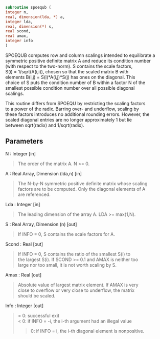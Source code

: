 ```fortran  
subroutine spoequb (  
integer n,  
real, dimension(lda, *) a,  
integer lda,  
real, dimension(*) s,  
real scond,  
real amax,  
integer info  
)  
```  
  
SPOEQUB computes row and column scalings intended to equilibrate a  
symmetric positive definite matrix A and reduce its condition number  
(with respect to the two-norm).  S contains the scale factors,  
S(i) = 1/sqrt(A(i,i)), chosen so that the scaled matrix B with  
elements B(i,j) = S(i)*A(i,j)*S(j) has ones on the diagonal.  This  
choice of S puts the condition number of B within a factor N of the  
smallest possible condition number over all possible diagonal  
scalings.  
  
This routine differs from SPOEQU by restricting the scaling factors  
to a power of the radix.  Barring over- and underflow, scaling by  
these factors introduces no additional rounding errors.  However, the  
scaled diagonal entries are no longer approximately 1 but lie  
between sqrt(radix) and 1/sqrt(radix).  
  
## Parameters  
N : Integer [in]  
> The order of the matrix A.  N >= 0.  
  
A : Real Array, Dimension (lda,n) [in]  
> The N-by-N symmetric positive definite matrix whose scaling  
> factors are to be computed.  Only the diagonal elements of A  
> are referenced.  
  
Lda : Integer [in]  
> The leading dimension of the array A.  LDA >= max(1,N).  
  
S : Real Array, Dimension (n) [out]  
> If INFO = 0, S contains the scale factors for A.  
  
Scond : Real [out]  
> If INFO = 0, S contains the ratio of the smallest S(i) to  
> the largest S(i).  If SCOND >= 0.1 and AMAX is neither too  
> large nor too small, it is not worth scaling by S.  
  
Amax : Real [out]  
> Absolute value of largest matrix element.  If AMAX is very  
> close to overflow or very close to underflow, the matrix  
> should be scaled.  
  
Info : Integer [out]  
> = 0:  successful exit  
> < 0:  if INFO = -i, the i-th argument had an illegal value  
> > 0:  if INFO = i, the i-th diagonal element is nonpositive.  
  
